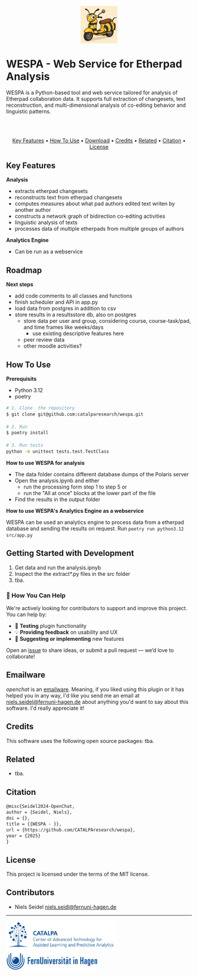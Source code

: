 <img style="margin: auto; display: block;" src="./assets/wespa-icon.png" width="100">

# WESPA - Web Service for Etherpad Analysis
WESPA is a Python-based tool and web service tailored for analysis of Etherpad collaboration data. It supports full extraction of changesets, text reconstruction, and multi-dimensional analysis of co-editing behavior and linguistic patterns.


<br><br>
<p align="center" hidden>
  
</p>

<p align="center">
  <a href="#key-features">Key Features</a> •
  <a href="#how-to-use">How To Use</a> •
  <a href="#download">Download</a> •
  <a href="#credits">Credits</a> •
  <a href="#related">Related</a> •
  <a href="#citation">Citation</a> •
  <a href="#license">License</a>
</p>


## Key Features

**Analysis**
* extracts etherpad changesets
* reconstructs text from etherpad changesets
* computes measures about what pad authors edited text writen by another author
* constructs a network graph of bidirection co-editing activities 
* linguistic analysis of texts
* processes data of multiple etherpads from multiple groups of authors

**Analytics Engine**
* Can be run as a webservice



## Roadmap
**Next steps**
- add code comments to all classes and functions
- finish scheduler and API in app.py
- load data from postgres in addition to csv
- store results in a resultsstore db, also on postgres
  - store data per user and group, considering course, course-task/pad, and time frames like weeks/days
    - use existing descriptive features here
  - peer review data
  - other moodle activities? 



## How To Use

**Prerequisits**
- Python 3.12
- poetry


```bash
# 1. Clone  the repository 
$ git clone git@github.com:catalparesearch/wespa.git

# 2. Run 
$ poetry install

# 3. Run tests
python -m unittest tests.test.TestClass

```

**How to use WESPA for analysis**

- The data folder contains different database dumps of the Polaris server
- Open the analysis.ipynb and either
  - run the processing form step 1 to step 5 or
  - run the "All at once" blocks at the lower part of the file
- Find the results in the output folder

**How to use WESPA's Analytics Engine as a webservice**

WESPA can be used an analytics engine to process data from a etherpad database and sending the results on request. Run `poetry run python3.12 src/app.py`

## Getting Started with Development

1. Get data and run the analysis.ipnyb
2. Inspect the the extract*.py files in the src folder
3. tba.

### 🙌 How You Can Help

We're actively looking for contributors to support and improve this project. You can help by:

- 🧪 **Testing** plugin functionality  
- 💡 **Providing feedback** on usability and UX  
- 🚀 **Suggesting or implementing** new features  

Open an [issue](https://github.com/catalparesearch/wespa/issues) to share ideas, or submit a pull request — we’d love to collaborate!


## Emailware

*openchat* is an [emailware](https://en.wiktionary.org/wiki/emailware). Meaning, if you liked using this plugin or it has helped you in any way, I'd like you send me an email at <niels.seidel@fernuni-hagen.de> about anything you'd want to say about this software. I'd really appreciate it!

## Credits

This software uses the following open source packages:
tba.

## Related

* tba.


## Citation

```
@misc{Seidel2024-OpenChat,
author = {Seidel, Niels},
doi = {},
title = {{WESPA - }},
url = {https://github.com/CATALPAresearch/wespa},
year = {2025}
}
```



## License

This project is licensed under the terms of the MIT license.


## Contributors
* Niels Seidel [niels.seidl@fernuni-hagen.de](niels.seidl@fernuni-hagen.de)

---
<a href="https://www.fernuni-hagen.de/english/research/clusters/catalpa/"><img src="assets/catalpa.jpg" width="300" /></a>
<a href="https://www.fernuni-hagen.de/"><img src="assets/fernuni.jpg" width="250" /></a>



